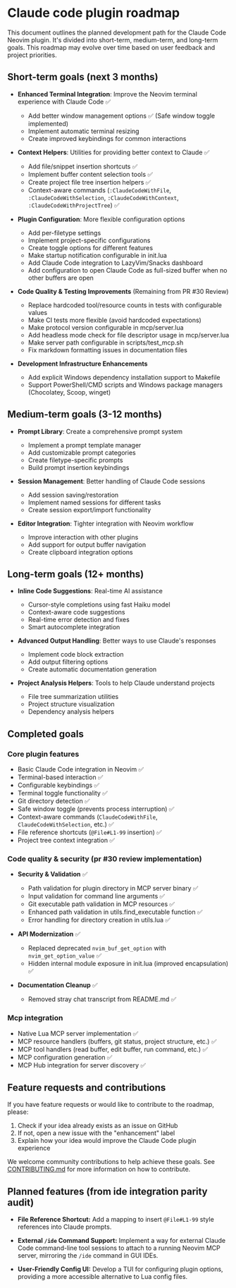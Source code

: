 
# Claude code plugin roadmap

This document outlines the planned development path for the Claude Code Neovim plugin. It's divided into short-term, medium-term, and long-term goals. This roadmap may evolve over time based on user feedback and project priorities.

## Short-term goals (next 3 months)

- **Enhanced Terminal Integration**: Improve the Neovim terminal experience with Claude Code ✅
  - Add better window management options ✅ (Safe window toggle implemented)
  - Implement automatic terminal resizing
  - Create improved keybindings for common interactions

- **Context Helpers**: Utilities for providing better context to Claude ✅
  - Add file/snippet insertion shortcuts ✅
  - Implement buffer content selection tools ✅
  - Create project file tree insertion helpers ✅
  - Context-aware commands (`:ClaudeCodeWithFile`, `:ClaudeCodeWithSelection`, `:ClaudeCodeWithContext`, `:ClaudeCodeWithProjectTree`) ✅

- **Plugin Configuration**: More flexible configuration options
  - Add per-filetype settings
  - Implement project-specific configurations
  - Create toggle options for different features
  - Make startup notification configurable in init.lua
  - Add Claude Code integration to LazyVim/Snacks dashboard
  - Add configuration to open Claude Code as full-sized buffer when no other buffers are open

- **Code Quality & Testing Improvements** (Remaining from PR #30 Review)
  - Replace hardcoded tool/resource counts in tests with configurable values
  - Make CI tests more flexible (avoid hardcoded expectations)
  - Make protocol version configurable in mcp/server.lua
  - Add headless mode check for file descriptor usage in mcp/server.lua
  - Make server path configurable in scripts/test_mcp.sh
  - Fix markdown formatting issues in documentation files

- **Development Infrastructure Enhancements**
  - Add explicit Windows dependency installation support to Makefile
  - Support PowerShell/CMD scripts and Windows package managers (Chocolatey, Scoop, winget)

## Medium-term goals (3-12 months)

- **Prompt Library**: Create a comprehensive prompt system
  - Implement a prompt template manager
  - Add customizable prompt categories
  - Create filetype-specific prompts
  - Build prompt insertion keybindings

- **Session Management**: Better handling of Claude Code sessions
  - Add session saving/restoration
  - Implement named sessions for different tasks
  - Create session export/import functionality

- **Editor Integration**: Tighter integration with Neovim workflow
  - Improve interaction with other plugins
  - Add support for output buffer navigation
  - Create clipboard integration options

## Long-term goals (12+ months)

- **Inline Code Suggestions**: Real-time AI assistance
  - Cursor-style completions using fast Haiku model
  - Context-aware code suggestions
  - Real-time error detection and fixes
  - Smart autocomplete integration

- **Advanced Output Handling**: Better ways to use Claude's responses
  - Implement code block extraction
  - Add output filtering options
  - Create automatic documentation generation

- **Project Analysis Helpers**: Tools to help Claude understand projects
  - File tree summarization utilities
  - Project structure visualization
  - Dependency analysis helpers

## Completed goals

### Core plugin features

- Basic Claude Code integration in Neovim ✅
- Terminal-based interaction ✅
- Configurable keybindings ✅
- Terminal toggle functionality ✅
- Git directory detection ✅
- Safe window toggle (prevents process interruption) ✅
- Context-aware commands (`ClaudeCodeWithFile`, `ClaudeCodeWithSelection`, etc.) ✅
- File reference shortcuts (`@File#L1-99` insertion) ✅
- Project tree context integration ✅

### Code quality & security (pr #30 review implementation)

- **Security & Validation** ✅
  - Path validation for plugin directory in MCP server binary ✅
  - Input validation for command line arguments ✅
  - Git executable path validation in MCP resources ✅
  - Enhanced path validation in utils.find_executable function ✅
  - Error handling for directory creation in utils.lua ✅

- **API Modernization** ✅
  - Replaced deprecated `nvim_buf_get_option` with `nvim_get_option_value` ✅
  - Hidden internal module exposure in init.lua (improved encapsulation) ✅

- **Documentation Cleanup** ✅
  - Removed stray chat transcript from README.md ✅

### Mcp integration

- Native Lua MCP server implementation ✅
- MCP resource handlers (buffers, git status, project structure, etc.) ✅
- MCP tool handlers (read buffer, edit buffer, run command, etc.) ✅
- MCP configuration generation ✅
- MCP Hub integration for server discovery ✅

## Feature requests and contributions

If you have feature requests or would like to contribute to the roadmap, please:

1. Check if your idea already exists as an issue on GitHub
2. If not, open a new issue with the "enhancement" label
3. Explain how your idea would improve the Claude Code plugin experience

We welcome community contributions to help achieve these goals. See [CONTRIBUTING.md](CONTRIBUTING.md) for more information on how to contribute.

## Planned features (from ide integration parity audit)

- **File Reference Shortcut:**
  Add a mapping to insert `@File#L1-99` style references into Claude prompts.

- **External `/ide` Command Support:**
  Implement a way for external Claude Code command-line tool sessions to attach to a running Neovim MCP server, mirroring the `/ide` command in GUI IDEs.

- **User-Friendly Config UI:**
  Develop a TUI for configuring plugin options, providing a more accessible alternative to Lua config files.

